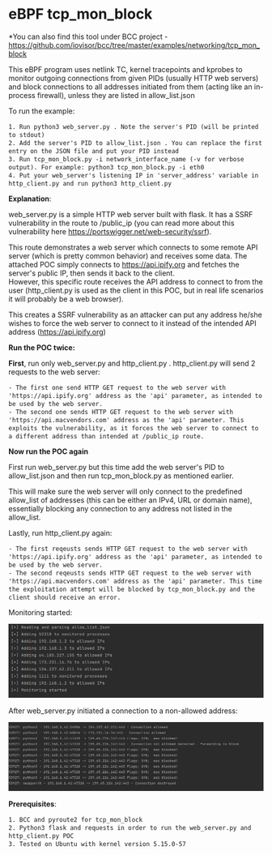 # eBPF tcp_mon_block

*You can also find this tool under BCC project - https://github.com/iovisor/bcc/tree/master/examples/networking/tcp_mon_block

This eBPF program uses netlink TC, kernel tracepoints and kprobes to monitor outgoing connections from given PIDs (usually HTTP web servers) and block connections to all addresses initiated from them (acting like an in-process firewall), unless they are listed in allow_list.json 

To run the example:

    1. Run python3 web_server.py . Note the server's PID (will be printed to stdout)
    2. Add the server's PID to allow_list.json . You can replace the first entry on the JSON file and put your PID instead
    3. Run tcp_mon_block.py -i network_interface_name (-v for verbose output). For example: python3 tcp_mon_block.py -i eth0
    4. Put your web_server's listening IP in 'server_address' variable in http_client.py and run python3 http_client.py 

**Explanation**:

web_server.py is a simple HTTP web server built with flask. It has a SSRF vulnerability in the route to /public_ip  (you can read more about this vulnerability here https://portswigger.net/web-security/ssrf).

This route demonstrates a web server which connects to some remote API server (which is pretty common behavior) and receives some data. The attached POC simply connects to https://api.ipify.org and fetches the server's public IP, then sends it back to the client.  
However, this specific route receives the API address to connect to from the user (http_client.py is used as the client in this POC, but in real life scenarios it will probably be a web browser). 

This creates a SSRF vulnerability as an attacker can put any address he/she wishes to force the web server to connect to it instead of the intended API address (https://api.ipify.org)

**Run the POC twice:** 

**First**, run only web_server.py and http_client.py . http_client.py will send 2 requests to the web server:

    - The first one send HTTP GET request to the web server with 'https://api.ipify.org' address as the 'api' parameter, as intended to be used by the web server.
    - The second one sends HTTP GET request to the web server with 'https://api.macvendors.com' address as the 'api' parameter. This exploits the vulnerability, as it forces the web server to connect to a different address than intended at /public_ip route.


**Now run the POC again**

First run web_server.py but this time add the web server's PID to allow_list.json and then run tcp_mon_block.py as mentioned earlier. 

This will make sure the web server will only connect to the predefined allow_list of addresses (this can be either an IPv4, URL or domain name), essentially blocking any connection to any address not listed in the allow_list.

Lastly, run http_client.py again:

    - The first reqeusts sends HTTP GET request to the web server with 'https://api.ipify.org' address as the 'api' parameter, as intended to be used by the web server.
    - The second reqeusts sends HTTP GET request to the web server with 'https://api.macvendors.com' address as the 'api' parameter. This time the exploitation attempt will be blocked by tcp_mon_block.py and the client should receive an error.


Monitoring started:

![alt text](https://github.com/agentzex/ebpf_tcp_mon_block/blob/main/screenshots/1.JPG)


After web_server.py initiated a connection to a non-allowed address:

![alt text](https://github.com/agentzex/ebpf_tcp_mon_block/blob/main/screenshots/2.JPG)



**Prerequisites**: 

    1. BCC and pyroute2 for tcp_mon_block
    2. Python3 flask and requests in order to run the web_server.py and http_client.py POC
    3. Tested on Ubuntu with kernel version 5.15.0-57

